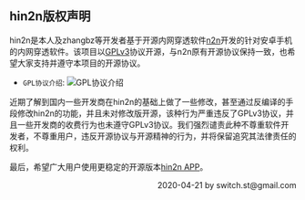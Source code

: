 ## hin2n版权声明

hin2n是本人及zhangbz等开发者基于开源内网穿透软件[n2n](https://github.com/ntop/n2n)开发的针对安卓手机的内网穿透软件。该项目以[GPLv3](https://github.com/switch-iot/hin2n/blob/dev_android/LICENSE)协议开源，与n2n原有开源协议保持一致，也希望大家支持并遵守本项目的开源协议。

- `GPL协议介绍`:
![GPL协议介绍](pic/gpl.png)

近期了解到国内一些开发商在hin2n的基础上做了一些修改，甚至通过反编译的手段修改hin2n的功能，并且未对修改版开源，该种行为严重违反了GPLv3协议，并且一些开发商的收费行为也未遵守GPLv3协议。我们强烈谴责此种不尊重软件开发者，不尊重用户，违反开源协议与开源精神的行为，并将保留追究其法律责任的权利。

最后，希望广大用户使用更稳定的开源版本[hin2n APP](https://github.com/switch-iot/hin2n)。

<p align="right">2020-04-21 by switch.st@gmail.com</p>